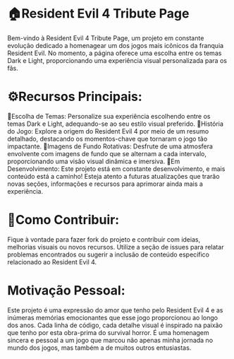 # 🏠Resident Evil 4 Tribute Page
Bem-vindo à Resident Evil 4 Tribute Page, um projeto em constante evolução dedicado a homenagear um dos jogos mais icônicos da franquia Resident Evil. No momento, a página oferece uma escolha entre os temas Dark e Light, proporcionando uma experiência visual personalizada para os fãs.

# ⚙️Recursos Principais:

🔘Escolha de Temas: Personalize sua experiência escolhendo entre os temas Dark e Light, adequando-se ao seu estilo visual preferido.
🔘História do Jogo: Explore a origem do Resident Evil 4 por meio de um resumo detalhado, destacando os momentos-chave que tornaram o jogo tão impactante.
🔘Imagens de Fundo Rotativas: Desfrute de uma atmosfera envolvente com imagens de fundo que se alternam a cada intervalo, proporcionando uma visão visual dinâmica e imersiva.
🔘Em Desenvolvimento: Este projeto está em constante desenvolvimento, e mais conteúdo está a caminho! Esteja atento a futuras atualizações que trarão novas seções, informações e recursos para aprimorar ainda mais a experiência.

# 🤝Como Contribuir:

Fique à vontade para fazer fork do projeto e contribuir com ideias, melhorias visuais ou novos recursos.
Utilize a seção de issues para relatar problemas encontrados ou sugerir a inclusão de conteúdo específico relacionado ao Resident Evil 4.

# Motivação Pessoal:
Este projeto é uma expressão do amor que tenho pelo Resident Evil 4 e as inúmeras memórias emocionantes que esse jogo proporcionou ao longo dos anos. Cada linha de código, cada detalhe visual é inspirado na paixão que tenho por esta obra-prima do survival horror. É uma homenagem sincera e pessoal a um jogo que marcou não apenas minha jornada no mundo dos jogos, mas também a de muitos outros entusiastas.
